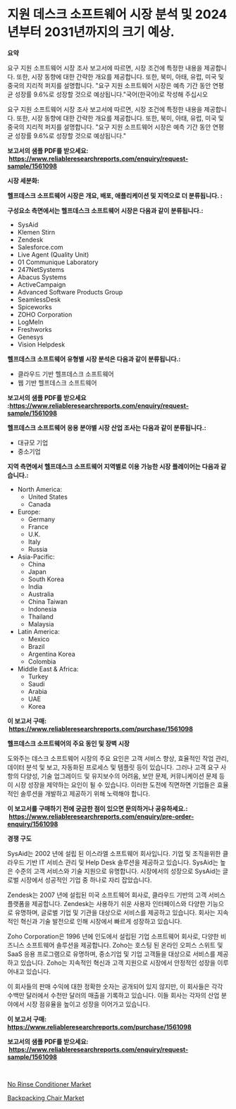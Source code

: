 <p><h1>지원 데스크 소프트웨어 시장 분석 및 2024년부터 2031년까지의 크기 예상.</h1></p><p><strong>요약</strong></p>
<p><p>요구 지원 소프트웨어 시장 조사 보고서에 따르면, 시장 조건에 특정한 내용을 제공합니다. 또한, 시장 동향에 대한 간략한 개요를 제공합니다. 또한, 북미, 아태, 유럽, 미국 및 중국의 지리적 퍼지를 설명합니다. "요구 지원 소프트웨어 시장은 예측 기간 동안 연평균 성장률 9.6%로 성장할 것으로 예상됩니다."국어(한국어)로 작성해 주십시오</p><p>요구 지원 소프트웨어 시장 조사 보고서에 따르면, 시장 조건에 특정한 내용을 제공합니다. 또한, 시장 동향에 대한 간략한 개요를 제공합니다. 또한, 북미, 아태, 유럽, 미국 및 중국의 지리적 퍼지를 설명합니다. "요구 지원 소프트웨어 시장은 예측 기간 동안 연평균 성장률 9.6%로 성장할 것으로 예상됩니다."</p></p>
<p><strong>보고서의 샘플 PDF를 받으세요: &nbsp;<a href="https://www.reliableresearchreports.com/enquiry/request-sample/1561098">https://www.reliableresearchreports.com/enquiry/request-sample/1561098</a></strong></p>
<p><strong>시장 세분화:</strong></p>
<p><strong> 헬프데스크 소프트웨어 시장은 개요, 배포, 애플리케이션 및 지역으로 더 분류됩니다. :</strong></p>
<p><strong>구성요소 측면에서는 헬프데스크 소프트웨어 시장은 다음과 같이 분류됩니다.:</strong></p>
<p><ul><li>SysAid</li><li>Klemen Stirn</li><li>Zendesk</li><li>Salesforce.com</li><li>Live Agent (Quality Unit)</li><li>01 Communique Laboratory</li><li>247NetSystems</li><li>Abacus Systems</li><li>ActiveCampaign</li><li>Advanced Software Products Group</li><li>SeamlessDesk</li><li>Spiceworks</li><li>ZOHO Corporation</li><li>LogMeIn</li><li>Freshworks</li><li>Genesys</li><li>Vision Helpdesk</li></ul></p>
<p><strong> 헬프데스크 소프트웨어 유형별 시장 분석은 다음과 같이 분류됩니다.:</strong></p>
<p><ul><li>클라우드 기반 헬프데스크 소프트웨어</li><li>웹 기반 헬프데스크 소프트웨어</li></ul></p>
<p><strong>보고서의 샘플 PDF를 받으세요 :<a href="https://www.reliableresearchreports.com/enquiry/request-sample/1561098">https://www.reliableresearchreports.com/enquiry/request-sample/1561098</a></strong></p>
<p><strong> 헬프데스크 소프트웨어 응용 분야별 시장 산업 조사는 다음과 같이 분류됩니다.:</strong></p>
<p><ul><li>대규모 기업</li><li>중소기업</li></ul></p>
<p><strong>지역 측면에서 헬프데스크 소프트웨어 지역별로 이용 가능한 시장 플레이어는 다음과 같습니다.:</strong></p>
<p><ul>
    <li>
        North America:
        <ul>
            <li>United States</li>
            <li>Canada</li>
        </ul>
    </li>
    <li>
        Europe:
        <ul>
            <li>Germany</li>
            <li>France</li>
            <li>U.K.</li>
            <li>Italy</li>
            <li>Russia</li>
        </ul>
    </li>
    <li>
        Asia-Pacific:
        <ul>
            <li>China</li>
            <li>Japan</li>
            <li>South Korea</li>
            <li>India</li>
            <li>Australia</li>
            <li>China Taiwan</li>
            <li>Indonesia</li>
            <li>Thailand</li>
            <li>Malaysia</li>
        </ul>
    </li>
    <li>
        Latin America:
        <ul>
            <li>Mexico</li>
            <li>Brazil</li>
            <li>Argentina Korea</li>
            <li>Colombia</li>
        </ul>
    </li>
    <li>
        Middle East & Africa:
        <ul>
            <li>Turkey</li>
            <li>Saudi</li>
            <li>Arabia</li>
            <li>UAE</li>
            <li>Korea</li>
        </ul>
    </li>
    </ul></p>
<p><strong>이 보고서 구매: &nbsp;<a href="https://www.reliableresearchreports.com/purchase/1561098">https://www.reliableresearchreports.com/purchase/1561098</a></strong></p>
<p><strong>헬프데스크 소프트웨어의 주요 동인 및 장벽 시장</strong></p>
<p><p>도와주는 데스크 소프트웨어 시장의 주요 요인은 고객 서비스 향상, 효율적인 작업 관리, 데이터 분석 및 보고, 자동화된 프로세스 및 템플릿 등이 있습니다. 그러나 고객 요구 사항의 다양성, 기술 업그레이드 및 유지보수의 어려움, 보안 문제, 커뮤니케이션 문제 등이 시장 성장을 제약하는 요인이 될 수 있습니다. 이러한 도전에 직면하면 기업들은 효율적인 솔루션을 개발하고 제공하기 위해 노력해야 합니다.</p></p>
<p><strong>이 보고서를 구매하기 전에 궁금한 점이 있으면 문의하거나 공유하세요.: &nbsp;<a href="https://www.reliableresearchreports.com/enquiry/pre-order-enquiry/1561098">https://www.reliableresearchreports.com/enquiry/pre-order-enquiry/1561098</a></strong></p>
<p><strong>경쟁 구도</strong></p>
<p><p>SysAid는 2002 년에 설립 된 이스라엘 소프트웨어 회사입니다. 기업 및 조직을위한 클라우드 기반 IT 서비스 관리 및 Help Desk 솔루션을 제공하고 있습니다. SysAid는 높은 수준의 고객 서비스와 기술 지원으로 유명합니다. 시장에서의 성장으로 SysAid는 글로벌 시장에서 성공적인 기업 중 하나로 자리 잡았습니다.</p><p>Zendesk는 2007 년에 설립된 미국 소프트웨어 회사로, 클라우드 기반의 고객 서비스 플랫폼을 제공합니다. Zendesk는 사용하기 쉬운 사용자 인터페이스와 다양한 기능으로 유명하며, 글로벌 기업 및 기관을 대상으로 서비스를 제공하고 있습니다. 회사는 지속적인 혁신과 기술 발전으로 인해 시장에서 빠르게 성장하고 있습니다.</p><p>Zoho Corporation은 1996 년에 인도에서 설립된 기업 소프트웨어 회사로, 다양한 비즈니스 소프트웨어 솔루션을 제공합니다. Zoho는 호스팅 된 온라인 오피스 스위트 및 SaaS 응용 프로그램으로 유명하며, 중소기업 및 기업 고객들을 대상으로 서비스를 제공하고 있습니다. Zoho는 지속적인 혁신과 고객 지원으로 시장에서 안정적인 성장을 이루어내고 있습니다.</p><p>이 회사들의 판매 수익에 대한 정확한 숫자는 공개되어 있지 않지만, 이 회사들은 각각 수백만 달러에서 수천만 달러의 매출을 기록하고 있습니다. 이들 회사는 각자의 산업 분야에서 시장 점유율을 높이고 성장을 이어가고 있습니다.</p></p>
<p><strong>이 보고서 구매: &nbsp; <a href="https://www.reliableresearchreports.com/purchase/1561098">https://www.reliableresearchreports.com/purchase/1561098</a></strong></p>
<p><strong>보고서의 샘플 PDF를 받으세요: &nbsp;<a href="https://www.reliableresearchreports.com/enquiry/request-sample/1561098">https://www.reliableresearchreports.com/enquiry/request-sample/1561098</a></strong><strong></strong></p>
<p>&nbsp;</p>
<p><p><a href="https://github.com/danielneavesallisons03mba/Market-Research-Report-List-1/blob/main/no-rinse-conditioner-market.md">No Rinse Conditioner Market</a></p><p><a href="https://github.com/dimitrishawkinswaynenp91rgz/Market-Research-Report-List-1/blob/main/backpacking-chair-market.md">Backpacking Chair Market</a></p></p>